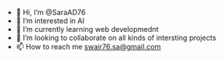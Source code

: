 - 👋 Hi, I’m @SaraAD76
- 👀 I’m interested in AI
- 🌱 I’m currently learning web developmednt
- 💞️ I’m looking to collaborate on all kinds of intersting projects
- 📫 How to reach me swair76.sa@gmail.com

<!---
SaraAD76/SaraAD76 is a ✨ special ✨ repository because its `README.md` (this file) appears on your GitHub profile.
You can click the Preview link to take a look at your changes.
--->
